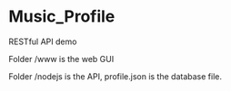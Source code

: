 # Music_Profile
RESTful API demo

Folder /www is the web GUI

Folder /nodejs is the API, profile.json is the database file.
